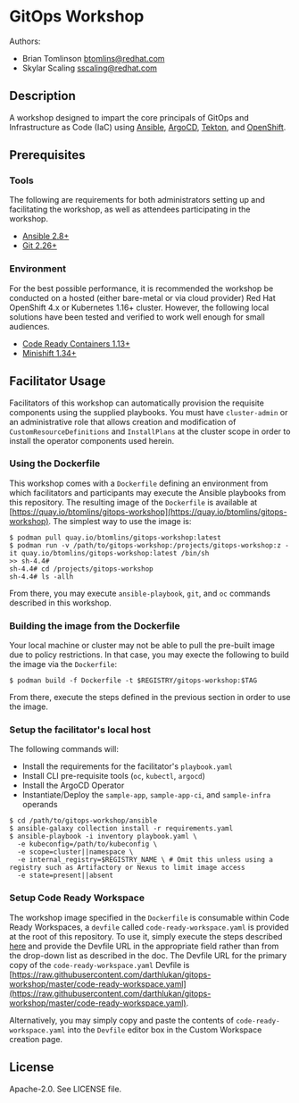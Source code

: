 # GitOps Workshop

Authors:
 - Brian Tomlinson <btomlins@redhat.com>
 - Skylar Scaling <sscaling@redhat.com>


## Description

A workshop designed to impart the core principals of GitOps and Infrastructure as Code (IaC) using
[Ansible](https://www.ansible.com/), [ArgoCD](https://argoproj.github.io/projects/argo-cd), [Tekton](https://tekton.dev/), and [OpenShift](https://www.openshift.com/).


## Prerequisites

### Tools

The following are requirements for both administrators setting up and facilitating the workshop, as well as attendees
participating in the workshop.

- [Ansible 2.8+](https://docs.ansible.com/ansible/latest/installation_guide/intro_installation.html#installing-ansible)
- [Git 2.26+](https://git-scm.com/downloads)


### Environment

For the best possible performance, it is recommended the workshop be conducted on a hosted (either bare-metal or via cloud provider)
Red Hat OpenShift 4.x or Kubernetes 1.16+ cluster. However, the following local solutions have been tested and verified to
work well enough for small audiences.

- [Code Ready Containers 1.13+](https://access.redhat.com/documentation/en-us/red_hat_codeready_containers/1.13/html/getting_started_guide/index)
- [Minishift 1.34+](https://www.okd.io/minishift/)


## Facilitator Usage

Facilitators of this workshop can automatically provision the requisite components using the supplied playbooks. You
must have `cluster-admin` or an administrative role that allows creation and modification of `CustomResourceDefinitions`
and `InstallPlans` at the cluster scope in order to install the operator components used herein.


### Using the Dockerfile

This workshop comes with a `Dockerfile` defining an environment from which facilitators and participants may execute the
Ansible playbooks from this repository. The resulting image of the `Dockerfile` is available at
[https://quay.io/btomlins/gitops-workshop](https://quay.io/btomlins/gitops-workshop). The simplest way to use the image
is:

```
$ podman pull quay.io/btomlins/gitops-workshop:latest
$ podman run -v /path/to/gitops-workshop:/projects/gitops-workshop:z -it quay.io/btomlins/gitops-workshop:latest /bin/sh
>> sh-4.4#
sh-4.4# cd /projects/gitops-workshop
sh-4.4# ls -allh
```
From there, you may execute `ansible-playbook`, `git`, and `oc` commands described in this workshop.


### Building the image from the Dockerfile

Your local machine or cluster may not be able to pull the pre-built image due to policy restrictions. In that case, you
may execte the following to build the image via the `Dockerfile`:

```
$ podman build -f Dockerfile -t $REGISTRY/gitops-workshop:$TAG
```

From there, execute the steps defined in the previous section in order to use the image.


### Setup the facilitator's local host

The following commands will:
- Install the requirements for the facilitator's `playbook.yaml`
- Install CLI pre-requisite tools (`oc`, `kubectl`, `argocd`)
- Install the ArgoCD Operator
- Instantiate/Deploy the `sample-app`, `sample-app-ci`, and `sample-infra` operands

```
$ cd /path/to/gitops-workshop/ansible
$ ansible-galaxy collection install -r requirements.yaml
$ ansible-playbook -i inventory playbook.yaml \
  -e kubeconfig=/path/to/kubeconfig \
  -e scope=cluster||namespace \
  -e internal_registry=$REGISTRY_NAME \ # Omit this unless using a registry such as Artifactory or Nexus to limit image access
  -e state=present||absent
```


### Setup Code Ready Workspace

The workshop image specified in the `Dockerfile` is consumable within Code Ready Workspaces, a `devfile` called
`code-ready-workspace.yaml` is provided at the root of this repository. To use it, simply execute the steps described
[here](https://access.redhat.com/documentation/en-us/red_hat_codeready_workspaces/2.2/html/end-user_guide/workspaces-overview_crw#creating-a-workspace-from-custom-workspace-view-of-user-dashboard_creating-a-workspace-from-code-sample) and provide the Devfile URL in the appropriate field rather than from the drop-down list as described in the doc.
The Devfile URL for the primary copy of the `code-ready-workspace.yaml` Devfile is [https://raw.githubusercontent.com/darthlukan/gitops-workshop/master/code-ready-workspace.yaml](https://raw.githubusercontent.com/darthlukan/gitops-workshop/master/code-ready-workspace.yaml).

Alternatively, you may simply copy and paste the contents of `code-ready-workspace.yaml` into the `Devfile` editor box
in the Custom Workspace creation page.


## License

Apache-2.0. See LICENSE file.
